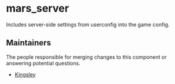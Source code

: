 mars_server
===========
Includes server-side settings from userconfig into the game config.

## Maintainers
The people responsible for merging changes to this component or answering potential questions.
- [Kingsley](https://github.com/jameslkingsley)